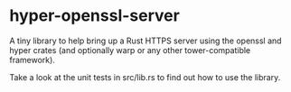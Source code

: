 # hyper-openssl-server
A tiny library to help bring up a Rust HTTPS server using the openssl and hyper crates (and optionally warp or any other tower-compatible framework).

Take a look at the unit tests in src/lib.rs to find out how to use the library.
